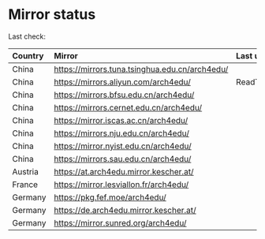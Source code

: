 <script src="./time.js"></script>
# Mirror status
Last check: <script type="text/javascript">localize(1744254245.7281358);</script>

|Country|Mirror|Last update|
|:------|:-----|:----------|
|China|https://mirrors.tuna.tsinghua.edu.cn/arch4edu/|<script type="text/javascript">localize(1744224272);</script>|
|China|https://mirrors.aliyun.com/arch4edu/|ReadTimeout|
|China|https://mirrors.bfsu.edu.cn/arch4edu/|<script type="text/javascript">localize(1744224272);</script>|
|China|https://mirrors.cernet.edu.cn/arch4edu/|<script type="text/javascript">localize(1744224272);</script>|
|China|https://mirror.iscas.ac.cn/arch4edu/|<script type="text/javascript">localize(1744224272);</script>|
|China|https://mirrors.nju.edu.cn/arch4edu/|<script type="text/javascript">localize(1744181193);</script>|
|China|https://mirror.nyist.edu.cn/arch4edu/|<script type="text/javascript">localize(1744224272);</script>|
|China|https://mirrors.sau.edu.cn/arch4edu/|<script type="text/javascript">localize(1731653531);</script>|
|Austria|https://at.arch4edu.mirror.kescher.at/|<script type="text/javascript">localize(1744224272);</script>|
|France|https://mirror.lesviallon.fr/arch4edu/|<script type="text/javascript">localize(1744224272);</script>|
|Germany|https://pkg.fef.moe/arch4edu/|<script type="text/javascript">localize(1744224272);</script>|
|Germany|https://de.arch4edu.mirror.kescher.at/|<script type="text/javascript">localize(1744224272);</script>|
|Germany|https://mirror.sunred.org/arch4edu/|<script type="text/javascript">localize(1744224272);</script>|

<script src="./tablefilter/tablefilter.js"></script>
<script src="./table.js"></script>